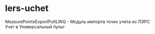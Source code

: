# lers-uchet
MeasurePointsExportPultLINQ - Модуль импорта точек учета из ЛЭРС Учет в Универсальный пульт 
